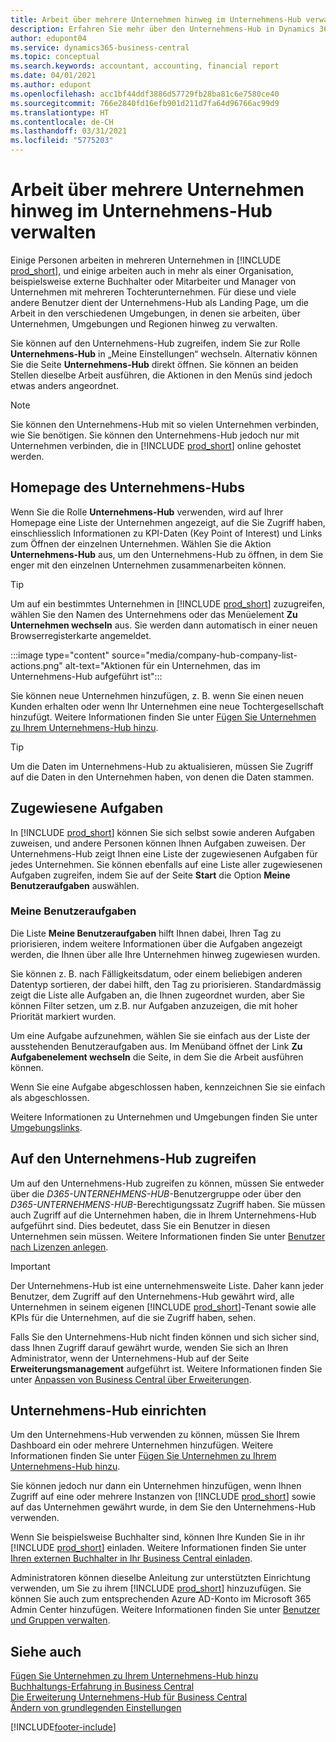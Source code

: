 ```yaml
---
title: Arbeit über mehrere Unternehmen hinweg im Unternehmens-Hub verwalten
description: Erfahren Sie mehr über den Unternehmens-Hub in Dynamics 365 Business Central, mit dem Sie Ihre Arbeit unternehmensübergreifend verwalten.
author: edupont04
ms.service: dynamics365-business-central
ms.topic: conceptual
ms.search.keywords: accountant, accounting, financial report
ms.date: 04/01/2021
ms.author: edupont
ms.openlocfilehash: acc1bf44ddf3886d57729fb28ba81c6e7580ce40
ms.sourcegitcommit: 766e2840fd16efb901d211d7fa64d96766ac99d9
ms.translationtype: HT
ms.contentlocale: de-CH
ms.lasthandoff: 03/31/2021
ms.locfileid: "5775203"
---
```

# <a name="manage-work-across-multiple-companies-in-the-company-hub"></a>Arbeit über mehrere Unternehmen hinweg im Unternehmens-Hub verwalten

Einige Personen arbeiten in mehreren Unternehmen in [!INCLUDE [prod_short](includes/prod_short.md)], und einige arbeiten auch in mehr als einer Organisation, beispielsweise externe Buchhalter oder Mitarbeiter und Manager von Unternehmen mit mehreren Tochterunternehmen. Für diese und viele andere Benutzer dient der Unternehmens-Hub als Landing Page, um die Arbeit in den verschiedenen Umgebungen, in denen sie arbeiten, über Unternehmen, Umgebungen und Regionen hinweg zu verwalten.  

Sie können auf den Unternehmens-Hub zugreifen, indem Sie zur Rolle **Unternehmens-Hub** in „Meine Einstellungen“ wechseln. Alternativ können Sie die Seite **Unternehmens-Hub** direkt öffnen. Sie können an beiden Stellen dieselbe Arbeit ausführen, die Aktionen in den Menüs sind jedoch etwas anders angeordnet.  

> [!NOTE]
> Sie können den Unternehmens-Hub mit so vielen Unternehmen verbinden, wie Sie benötigen. Sie können den Unternehmens-Hub jedoch nur mit Unternehmen verbinden, die in [!INCLUDE [prod_short](includes/prod_short.md)] online gehostet werden.

## <a name="company-hub-home-page"></a>Homepage des Unternehmens-Hubs

Wenn Sie die Rolle **Unternehmens-Hub** verwenden, wird auf Ihrer Homepage eine Liste der Unternehmen angezeigt, auf die Sie Zugriff haben, einschliesslich Informationen zu KPI-Daten (Key Point of Interest) und Links zum Öffnen der einzelnen Unternehmen. <!--You can customize the dashboard to show the data points that you want to see by adding or removing columns. For example, you might want to see taxes that are due, how many open sales documents each company has, or the number of purchase invoices that are due next week. You can configure the view to suit your needs. If you have added many companies, you can use filters to sort your view.--> Wählen Sie die Aktion **Unternehmens-Hub** aus, um den Unternehmens-Hub zu öffnen, in dem Sie enger mit den einzelnen Unternehmen zusammenarbeiten können.  

> [!TIP]
> Um auf ein bestimmtes Unternehmen in [!INCLUDE [prod_short](includes/prod_short.md)] zuzugreifen, wählen Sie den Namen des Unternehmens oder das Menüelement **Zu Unternehmen wechseln** aus. Sie werden dann automatisch in einer neuen Browserregisterkarte angemeldet.

:::image type="content" source="media/company-hub-company-list-actions.png" alt-text="Aktionen für ein Unternehmen, das im Unternehmens-Hub aufgeführt ist":::

Sie können neue Unternehmen hinzufügen, z. B. wenn Sie einen neuen Kunden erhalten oder wenn Ihr Unternehmen eine neue Tochtergesellschaft hinzufügt. Weitere Informationen finden Sie unter [Fügen Sie Unternehmen zu Ihrem Unternehmens-Hub hinzu](company-hub-add-company.md).  

> [!TIP]
> Um die Daten im Unternehmens-Hub zu aktualisieren, müssen Sie Zugriff auf die Daten in den Unternehmen haben, von denen die Daten stammen.

<!--## Company details

In the **Company Hub** page, you can see more information about each company by choosing the name of the company that you want to learn more about. This opens the **Company Details** pane, where you can see additional information, such as the following:  

* Cash account balances  
* Cash flow forecast  
* Overdue purchase invoices  
* Overdue sales invoices  

> [!TIP]
> You can launch predefined Excel workbooks from the **Reports** tab in the ribbon. These Excel workbooks are designed as ready-to-print key financial statements and reports, but you can also modify them to fit your needs. For more information, see [Analyzing Financial Statements in Microsoft Excel](finance-analyze-excel.md).  

Otherwise, close the details pane and continue to the next company.  -->

## <a name="assigned-tasks"></a>Zugewiesene Aufgaben

In [!INCLUDE [prod_short](includes/prod_short.md)] können Sie sich selbst sowie anderen Aufgaben zuweisen, und andere Personen können Ihnen Aufgaben zuweisen. Der Unternehmens-Hub zeigt Ihnen eine Liste der zugewiesenen Aufgaben für jedes Unternehmen. Sie können ebenfalls auf eine Liste aller zugewiesenen Aufgaben zugreifen, indem Sie auf der Seite **Start** die Option **Meine Benutzeraufgaben** auswählen.  

<!--In the client company, you also have cues that call out tasks assigned to you in this particular client.  -->

### <a name="my-user-tasks"></a>Meine Benutzeraufgaben

Die Liste **Meine Benutzeraufgaben** hilft Ihnen dabei, Ihren Tag zu priorisieren, indem weitere Informationen über die Aufgaben angezeigt werden, die Ihnen über alle Ihre Unternehmen hinweg zugewiesen wurden.  

Sie können z. B. nach Fälligkeitsdatum, oder einem beliebigen anderen Datentyp sortieren, der dabei hilft, den Tag zu priorisieren. Standardmässig zeigt die Liste alle Aufgaben an, die Ihnen zugeordnet wurden, aber Sie können Filter setzen, um z.B. nur Aufgaben anzuzeigen, die mit hoher Priorität markiert wurden.  

Um eine Aufgabe aufzunehmen, wählen Sie sie einfach aus der Liste der ausstehenden Benutzeraufgaben aus. Im Menüband öffnet der Link **Zu Aufgabenelement wechseln** die Seite, in dem Sie die Arbeit ausführen können.  

Wenn Sie eine Aufgabe abgeschlossen haben, kennzeichnen Sie sie einfach als abgeschlossen.  

Weitere Informationen zu Unternehmen und Umgebungen finden Sie unter [Umgebungslinks](company-hub-add-company.md#environment-links).  

## <a name="access-the-company-hub"></a>Auf den Unternehmens-Hub zugreifen

Um auf den Unternehmens-Hub zugreifen zu können, müssen Sie entweder über die *D365-UNTERNEHMENS-HUB*-Benutzergruppe oder über den *D365-UNTERNEHMENS-HUB*-Berechtigungssatz Zugriff haben. Sie müssen auch Zugriff auf die Unternehmen haben, die in Ihrem Unternehmens-Hub aufgeführt sind. Dies bedeutet, dass Sie ein Benutzer in diesen Unternehmen sein müssen. Weitere Informationen finden Sie unter [Benutzer nach Lizenzen anlegen](ui-how-users-permissions.md).  

> [!IMPORTANT]
> Der Unternehmens-Hub ist eine unternehmensweite Liste. Daher kann jeder Benutzer, dem Zugriff auf den Unternehmens-Hub gewährt wird, alle Unternehmen in seinem eigenen [!INCLUDE [prod_short](includes/prod_short.md)]-Tenant sowie alle KPIs für die Unternehmen, auf die sie Zugriff haben, sehen.

Falls Sie den Unternehmens-Hub nicht finden können und sich sicher sind, dass Ihnen Zugriff darauf gewährt wurde, wenden Sie sich an Ihren Administrator, wenn der Unternehmens-Hub auf der Seite **Erweiterungsmanagement** aufgeführt ist. Weitere Informationen finden Sie unter [Anpassen von Business Central über Erweiterungen](ui-extensions.md).  

## <a name="set-up-the-company-hub"></a>Unternehmens-Hub einrichten

Um den Unternehmens-Hub verwenden zu können, müssen Sie Ihrem Dashboard ein oder mehrere Unternehmen hinzufügen. Weitere Informationen finden Sie unter [Fügen Sie Unternehmen zu Ihrem Unternehmens-Hub hinzu](company-hub-add-company.md).  

Sie können jedoch nur dann ein Unternehmen hinzufügen, wenn Ihnen Zugriff auf eine oder mehrere Instanzen von [!INCLUDE [prod_short](includes/prod_short.md)] sowie auf das Unternehmen gewährt wurde, in dem Sie den Unternehmens-Hub verwenden.  

Wenn Sie beispielsweise Buchhalter sind, können Ihre Kunden Sie in ihr [!INCLUDE [prod_short](includes/prod_short.md)] einladen. Weitere Informationen finden Sie unter [Ihren externen Buchhalter in Ihr Business Central einladen](finance-accounting.md#inviteaccountant).  

Administratoren können dieselbe Anleitung zur unterstützten Einrichtung verwenden, um Sie zu ihrem [!INCLUDE [prod_short](includes/prod_short.md)] hinzuzufügen. Sie können Sie auch zum entsprechenden Azure AD-Konto im Microsoft 365 Admin Center hinzufügen. Weitere Informationen finden Sie unter [Benutzer und Gruppen verwalten](/microsoft-365/admin/add-users/?view=o365-worldwide&preserve-view=true).  

## <a name="see-also"></a>Siehe auch

[Fügen Sie Unternehmen zu Ihrem Unternehmens-Hub hinzu](company-hub-add-company.md)  
[Buchhaltungs-Erfahrung in Business Central](finance-accounting.md)  
[Die Erweiterung Unternehmens-Hub für Business Central](ui-extensions-company-hub.md)  
[Ändern von grundlegenden Einstellungen](ui-change-basic-settings.md)  


[!INCLUDE[footer-include](includes/footer-banner.md)]